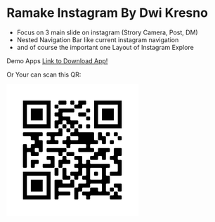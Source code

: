 # Ramake Instagram By Dwi Kresno

- Focus on 3 main slide on instagram (Strory Camera, Post, DM) 
- Nested Navigation Bar like current instagram navigation 
- and of course the important one Layout of Instagram Explore  

Demo Apps [Link to Download App!](https://github.com/dwikresno/remake_instagram/blob/master/app/app.apk)

Or Your can scan this QR:

![Image of rq-app](https://github.com/dwikresno/remake_instagram/blob/master/app/qr-app.png)
